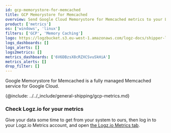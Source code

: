 ```yaml
---
id: gcp-memorystore-for-memcached
title: GCP Memorystore for Memcached
overview: Send Google Cloud Memorystore for Memcached metrics to your Logz.io account.
product: ['metrics']
os: ['windows', 'linux']
filters: ['GCP', 'Memory Caching']
logo: https://logzbucket.s3.eu-west-1.amazonaws.com/logz-docs/shipper-logos/memorystore.png
logs_dashboards: []
logs_alerts: []
logs2metrics: []
metrics_dashboards: ['6V6DBzsX8cRZXCSvuSkHiA']
metrics_alerts: []
drop_filter: []
---
```




Google Memorystore for Memcached is a fully managed Memcached service for Google Cloud. 


{@include: ../../_include/general-shipping/gcp-metrics.md}  


### Check Logz.io for your metrics

Give your data some time to get from your system to ours, then log in to your Logz.io Metrics account, and open [the Logz.io Metrics tab](https://app.logz.io/#/dashboard/metrics/).
